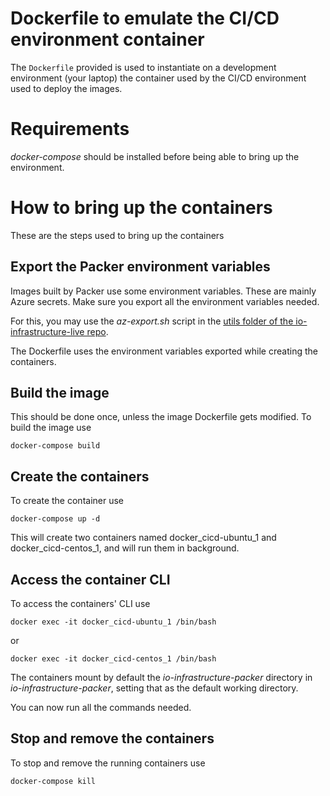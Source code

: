 # Dockerfile to emulate the CI/CD environment container

The `Dockerfile` provided is used to instantiate on a development environment (your laptop) the container used by the CI/CD environment used to deploy the images.

# Requirements

*docker-compose* should be installed before being able to bring up the environment.

# How to bring up the containers

These are the steps used to bring up the containers

## Export the Packer environment variables

Images built by Packer use some environment variables. These are mainly Azure secrets. Make sure you export all the environment variables needed.

For this, you may use the *az-export.sh* script in the [utils folder of the io-infrastructure-live repo](https://github.com/teamdigitale/io-infrastructure-live).

The Dockerfile uses the environment variables exported while creating the containers.

## Build the image

This should be done once, unless the image Dockerfile gets modified. To build the image use

```shell
docker-compose build
```

## Create the containers

To create the container use

```shell
docker-compose up -d
```

This will create two containers named docker_cicd-ubuntu_1 and docker_cicd-centos_1, and will run them in background.

## Access the container CLI

To access the containers' CLI use

```shell
docker exec -it docker_cicd-ubuntu_1 /bin/bash
```

or

```shell
docker exec -it docker_cicd-centos_1 /bin/bash
```

The containers mount by default the *io-infrastructure-packer* directory in *io-infrastructure-packer*, setting that as the default working directory.

You can now run all the commands needed.

## Stop and remove the containers

To stop and remove the running containers use

```
docker-compose kill
```
